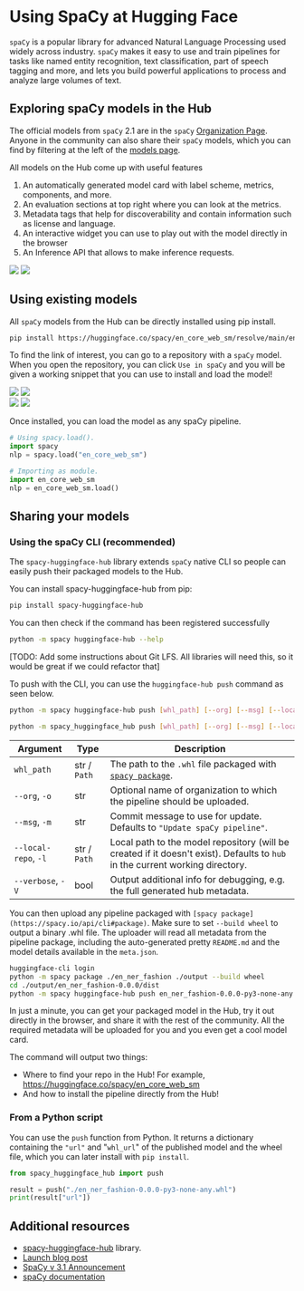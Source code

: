 # Using SpaCy at Hugging Face

`spaCy` is a popular library for advanced Natural Language Processing used widely across industry. `spaCy` makes it easy to use and train pipelines for tasks like named entity recognition, text classification, part of speech tagging and more, and lets you build powerful applications to process and analyze large volumes of text.

## Exploring spaCy models in the Hub

The official models from `spaCy` 2.1 are in the `spaCy` [Organization Page](https://huggingface.co/spacy). Anyone in the community can also share their `spaCy` models, which you can find by filtering at the left of the [models page](https://huggingface.co/models?library=spacy).

All models on the Hub come up with useful features
1. An automatically generated model card with label scheme, metrics, components, and more.
2. An evaluation sections at top right where you can look at the metrics.
3. Metadata tags that help for discoverability and contain information such as license and language.
4. An interactive widget you can use to play out with the model directly in the browser
5. An Inference API that allows to make inference requests.

<div class="flex justify-center">
<img class="block dark:hidden" src="https://huggingface.co/datasets/huggingface/documentation-images/resolve/main/hub/libraries-spacy_widget.png"/>
<img class="hidden dark:block" src="https://huggingface.co/datasets/huggingface/documentation-images/resolve/main/hub/libraries-spacy_widget-dark.png"/>
</div>


## Using existing models

All `spaCy` models from the Hub can be directly installed using pip install.

```bash
pip install https://huggingface.co/spacy/en_core_web_sm/resolve/main/en_core_web_sm-any-py3-none-any.whl
```

To find the link of interest, you can go to a repository with a `spaCy` model. When you open the repository, you can click `Use in spaCy` and you will be given a working snippet that you can use to install and load the model!

<div class="flex justify-center">
<img class="block dark:hidden" src="https://huggingface.co/datasets/huggingface/documentation-images/resolve/main/hub/libraries-spacy_snippet.png"/>
<img class="hidden dark:block" src="https://huggingface.co/datasets/huggingface/documentation-images/resolve/main/hub/libraries-spacy_snippet-dark.png"/>
</div>
<div class="flex justify-center">
<img class="block dark:hidden" src="https://huggingface.co/datasets/huggingface/documentation-images/resolve/main/hub/libraries-spacy_snippet2.png"/>
<img class="hidden dark:block" src="https://huggingface.co/datasets/huggingface/documentation-images/resolve/main/hub/libraries-spacy_snippet2-dark.png"/>
</div>

Once installed, you can load the model as any spaCy pipeline.

```python
# Using spacy.load().
import spacy
nlp = spacy.load("en_core_web_sm")

# Importing as module.
import en_core_web_sm
nlp = en_core_web_sm.load()
```

## Sharing your models

### Using the spaCy CLI (recommended)

The `spacy-huggingface-hub` library extends `spaCy` native CLI so people can easily push their packaged models to the Hub.

You can install spacy-huggingface-hub from pip:

```bash
pip install spacy-huggingface-hub
```

You can then check if the command has been registered successfully

```bash
python -m spacy huggingface-hub --help
```

[TODO: Add some instructions about Git LFS. All libraries will need this, so it would be great if we could refactor that]

To push with the CLI, you can use the `huggingface-hub push` command as seen below.

```bash
python -m spacy huggingface-hub push [whl_path] [--org] [--msg] [--local-repo] [--verbose]
```

```bash
python -m spacy_huggingface_hub push [whl_path] [--org] [--msg] [--local-repo] [--verbose]
```

| Argument             | Type         | Description                                                                                                                   |
| -------------------- | ------------ | ----------------------------------------------------------------------------------------------------------------------------- |
| `whl_path`           | str / `Path` | The path to the `.whl` file packaged with [`spacy package`](https://spacy.io/api/cli#package).                                |
| `--org`, `-o`        | str          | Optional name of organization to which the pipeline should be uploaded.                                                       |
| `--msg`, `-m`        | str          | Commit message to use for update. Defaults to `"Update spaCy pipeline"`.                                                      |
| `--local-repo`, `-l` | str / `Path` | Local path to the model repository (will be created if it doesn't exist). Defaults to `hub` in the current working directory. |
| `--verbose`, `-V`    | bool         | Output additional info for debugging, e.g. the full generated hub metadata.                                                   |


You can then upload any pipeline packaged with `[spacy package](https://spacy.io/api/cli#package)`. Make sure to set `--build wheel` to output a binary .whl file. The uploader will read all metadata from the pipeline package, including the auto-generated pretty `README.md` and the model details available in the `meta.json`.

```bash
huggingface-cli login
python -m spacy package ./en_ner_fashion ./output --build wheel
cd ./output/en_ner_fashion-0.0.0/dist
python -m spacy huggingface-hub push en_ner_fashion-0.0.0-py3-none-any.whl
```

In just a minute, you can get your packaged model in the Hub, try it out directly in the browser, and share it with the rest of the community. All the required metadata will be uploaded for you and you even get a cool model card.

The command will output two things:

* Where to find your repo in the Hub! For example, https://huggingface.co/spacy/en_core_web_sm
* And how to install the pipeline directly from the Hub!


### From a Python script

You can use the `push` function from Python. It returns a dictionary containing the `"url"` and "`whl_url`" of the published model and the wheel file, which you can later install with `pip install`.

```py
from spacy_huggingface_hub import push

result = push("./en_ner_fashion-0.0.0-py3-none-any.whl")
print(result["url"])
```

## Additional resources

* [spacy-huggingface-hub](https://github.com/explosion/spacy-huggingface-hub) library.
* [Launch blog post](https://huggingface.co/blog/spacy)
* [SpaCy v 3.1 Announcement](https://explosion.ai/blog/spacy-v3-1#huggingface-hub)
* [spaCy documentation](https://spacy.io/universe/project/spacy-huggingface-hub/)
